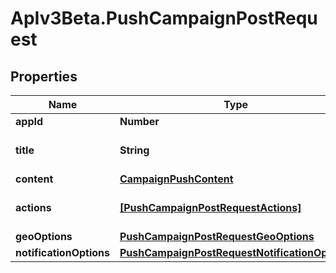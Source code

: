 # ApIv3Beta.PushCampaignPostRequest

## Properties

Name | Type | Description | Notes
------------ | ------------- | ------------- | -------------
**appId** | **Number** |  | 
**title** | **String** | Push campaign subject | 
**content** | [**CampaignPushContent**](CampaignPushContent.md) |  | 
**actions** | [**[PushCampaignPostRequestActions]**](PushCampaignPostRequestActions.md) | Actions for push campaign | [optional] 
**geoOptions** | [**PushCampaignPostRequestGeoOptions**](PushCampaignPostRequestGeoOptions.md) |  | [optional] 
**notificationOptions** | [**PushCampaignPostRequestNotificationOptions**](PushCampaignPostRequestNotificationOptions.md) |  | [optional] 


